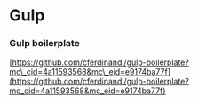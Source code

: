 # Gulp

### Gulp boilerplate

[https://github.com/cferdinandi/gulp-boilerplate?mc\_cid=4a11593568&mc\_eid=e9174ba77f](https://github.com/cferdinandi/gulp-boilerplate?mc_cid=4a11593568&mc_eid=e9174ba77f)

